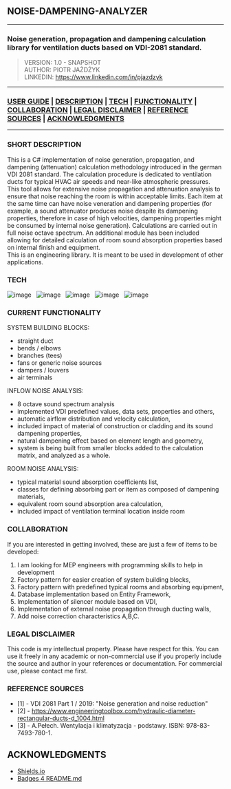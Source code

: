 ## NOISE-DAMPENING-ANALYZER

---

### Noise generation, propagation and dampening calculation library for ventilation ducts based on VDI-2081 standard.

> VERSION: 1.0 - SNAPSHOT <br>
> AUTHOR: PIOTR JAŻDŻYK<br>
> LINKEDIN: https://www.linkedin.com/in/pjazdzyk <br>

---

### [USER GUIDE](USER_GUIDE.md) | [DESCRIPTION](#short-description) | [TECH](#tech) | [FUNCTIONALITY](#current-functionality) | [COLLABORATION](#collaboration) | [LEGAL DISCLAIMER](#legal-disclaimer) | [REFERENCE SOURCES](#reference-sources) | [ACKNOWLEDGMENTS](#acknowledgments)

---

### SHORT DESCRIPTION
This is a C# implementation of noise generation, propagation, and dampening (attenuation) calculation methodology introduced in the german VDI 2081 
standard. The calculation procedure is dedicated to ventilation ducts for typical HVAC air speeds and near-like atmospheric pressures. This tool allows 
for extensive noise propagation and attenuation analysis to ensure that noise reaching the room is within acceptable limits. Each item at the same time 
can have noise veneration and dampening properties (for example, a sound attenuator produces noise despite its dampening properties, therefore in case 
of high velocities,  dampening properties might be consumed by internal noise generation). Calculations are carried out in full noise octave spectrum. 
An additional module has been included allowing for detailed calculation of room sound absorption properties based on internal finish and equipment.<br>
This is an engineering library. It is meant to be used in development of other applications.

### TECH
![image](https://img.shields.io/badge/C%23-239120?style=for-the-badge&logo=c-sharp&logoColor=white) &nbsp;
![image](https://img.shields.io/badge/.NET-512BD4?style=for-the-badge&logo=dotnet&logoColor=white) &nbsp;
![image](https://img.shields.io/badge/NuGet-004880?style=for-the-badge&logo=nuget&logoColor=white) &nbsp;
![image](https://img.shields.io/badge/Xunit-25A162?style=for-the-badge) &nbsp;
![image](https://img.shields.io/badge/Math-Net.Numerics-696d74?style=for-the-badge) &nbsp;

### CURRENT FUNCTIONALITY
SYSTEM BUILDING BLOCKS:
- straight duct
- bends / elbows
- branches (tees)
- fans or generic noise sources
- dampers / louvers
- air terminals

INFLOW NOISE ANALYSIS:
- 8 octave sound spectrum analysis
- implemented VDI predefined values, data sets, properties and others,
- automatic airflow distribution and velocity calculation,
- included impact of material of construction or cladding and its sound dampening properties,
- natural dampening effect based on element length and geometry,
- system is being built from smaller blocks added to the calculation matrix, and analyzed as a whole.

ROOM NOISE ANALYSIS:
- typical material sound absorption coefficients list,
- classes for defining absorbing part or item as composed of dampening materials,
- equivalent room sound absorption area calculation,
- included impact of ventilation terminal location inside room

### COLLABORATION
If you are interested in getting involved, these are just a few of items to be developed:
1. I am looking for MEP engineers with programming skills to help in development
2. Factory pattern for easier creation of system building blocks,
3. Factory pattern with predefined typical rooms and absorbing equipment,
4. Database implementation based on Entity Framework,
5. Implementation of silencer module based on VDI,
6. Implementation of external noise propagation through ducting walls,
7. Add noise correction characteristics A,B,C.

### LEGAL DISCLAIMER

This code is my intellectual property. Please have respect for this. You can use it freely in any academic or
non-commercial use if you
properly include the source and author in your references or documentation. For commercial use, please contact me first.

### REFERENCE SOURCES

* [1] - VDI 2081 Part 1 / 2019: "Noise generation and noise reduction"
* [2] - https://www.engineeringtoolbox.com/hydraulic-diameter-rectangular-ducts-d_1004.html
* [3] - A.Pełech. Wentylacja i klimatyzacja - podstawy. ISBN: 978-83-7493-780-1.

## ACKNOWLEDGMENTS
* [Shields.io](https://img.shields.io)
* [Badges 4 README.md](https://github.com/alexandresanlim/Badges4-README.md-Profile)
